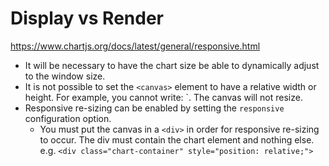 # Display vs Render
https://www.chartjs.org/docs/latest/general/responsive.html
- It will be necessary to have the chart size be able to dynamically adjust to
  the window size.
- It is not possible to set the `<canvas>` element to have a
  relative width or height. For example, you cannot write:
  `<canvas height="40vh">. The canvas will not resize.
- Responsive re-sizing can be enabled by setting the `responsive`
  configuration option.
  - You must put the canvas in a `<div>` in order for responsive re-sizing to
    occur. The div must contain the chart element and nothing else.
    e.g. `<div class="chart-container" style="position: relative;">`
